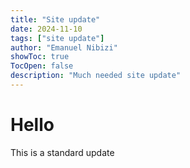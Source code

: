 ```yaml
---
title: "Site update"
date: 2024-11-10
tags: ["site update"]
author: "Emanuel Nibizi"
showToc: true
TocOpen: false
description: "Much needed site update"
---
```


# Hello
This is a standard update
